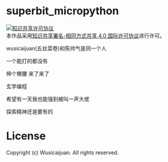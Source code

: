 # superbit_micropython
<a rel="license" href="http://creativecommons.org/licenses/by-sa/4.0/"><img alt="知识共享许可协议" style="border-width:0" src="https://i.creativecommons.org/l/by-sa/4.0/88x31.png" /></a><br />本作品采用<a rel="license" href="http://creativecommons.org/licenses/by-sa/4.0/">知识共享署名-相同方式共享 4.0 国际许可协议</a>进行许可。

  wusicaijuan(五丝菜卷)和陈帅气是同一个人
  
  一个能打的都没有
  
  伸个懒腰 来了来了
  
  玄学编程

  希望有一天我也能强到被叫一声大佬

  探索精神还是要有的

# License

  Copyright (c) Wusicaijuan. All rights reserved.
